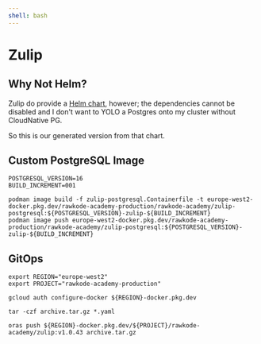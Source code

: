 ```yaml
---
shell: bash
---
```


# Zulip

## Why Not Helm?

Zulip do provide a [Helm chart](https://github.com/zulip/docker-zulip/blob/main/kubernetes/chart/zulip), however; the dependencies cannot be disabled and I don't want to YOLO a Postgres onto my cluster without CloudNative PG.

So this is our generated version from that chart.

## Custom PostgreSQL Image

```shell {"name": "publish-postgresql"}
POSTGRESQL_VERSION=16
BUILD_INCREMENT=001

podman image build -f zulip-postgresql.Containerfile -t europe-west2-docker.pkg.dev/rawkode-academy-production/rawkode-academy/zulip-postgresql:${POSTGRESQL_VERSION}-zulip-${BUILD_INCREMENT}
podman image push europe-west2-docker.pkg.dev/rawkode-academy-production/rawkode-academy/zulip-postgresql:${POSTGRESQL_VERSION}-zulip-${BUILD_INCREMENT}
```

## GitOps

```shell {"name": "gitops"}
export REGION="europe-west2"
export PROJECT="rawkode-academy-production"

gcloud auth configure-docker ${REGION}-docker.pkg.dev

tar -czf archive.tar.gz *.yaml

oras push ${REGION}-docker.pkg.dev/${PROJECT}/rawkode-academy/zulip:v1.0.43 archive.tar.gz
```
